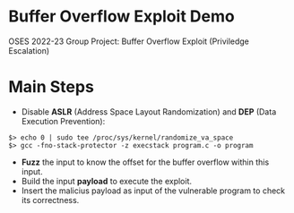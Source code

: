 # Buffer Overflow Exploit Demo
OSES 2022-23 Group Project: Buffer Overflow Exploit (Priviledge Escalation)

# Main Steps
- Disable **ASLR** (Address Space Layout Randomization) and **DEP** (Data Execution Prevention):
```
$> echo 0 | sudo tee /proc/sys/kernel/randomize_va_space
$> gcc -fno-stack-protector -z execstack program.c -o program
```
- **Fuzz** the input to know the offset for the buffer overflow within this input.
- Build the input **payload** to execute the exploit.
- Insert the malicius payload as input of the vulnerable program to check its correctness.
